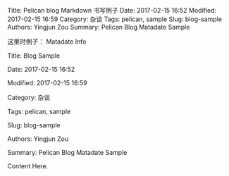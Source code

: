 Title: Pelican blog Markdown 书写例子
Date: 2017-02-15 16:52
Modified: 2017-02-15 16:59
Category: 杂谈
Tags: pelican, sample
Slug: blog-sample
Authors: Yingjun Zou
Summary: Pelican Blog Matadate Sample

这里时例子：
Matadate Info

Title: Blog Sample

Date: 2017-02-15 16:52

Modified: 2017-02-15 16:59

Category: 杂谈

Tags: pelican, sample

Slug: blog-sample

Authors: Yingjun Zou

Summary: Pelican Blog Matadate Sample

Content Here.